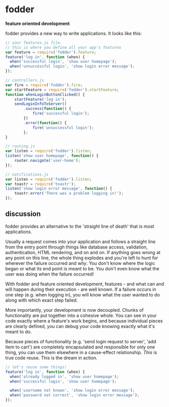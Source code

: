 # fodder
**feature oriented development**

fodder provides a new way to write applications. It looks like this:

```js
// your features.js file.
// this is where you define all your app's features
var feature = require('fodder').feature;
feature('log in', function (when) {
  when('successful login', 'show user homepage');
  when('unsuccessful login', 'show login error message');
});

// controllers.js
var fire = require('fodder').fire;
var startFeature = require('fodder').startFeature;
function whenLoginButtonClicked() {
    startFeature('log in');
    sendLoginInfoToServer()
        .success(function() {
            fire('successful login');
        })
        .error(function() {
            fire('unsuccessful login');
        };
}

// routing.js
var listen = require('fodder').listen;
listen('show user homepage', function() {
    router.navigate('user-home');
});

// notifications.js
var listen = require('fodder').listen;
var toastr = require('toastr');
listen('show login error message', function() {
    toastr.error('There was a problem logging in!');
});
```

## discussion

fodder provides an alternative to the 'straight line of death' that is most applications.

Usually a request comes into your application and follows a straight line from the
entry point through things like database access, validation, authentication, HTML rendering,
and on and on. If anything goes wrong at any point on this line, the whole thing explodes
and you're left to hunt for wherever the failure occurred and _why_. You don't know where
the logic began or what its end point is meant to be. You don't even know what the user
was doing when the failure occurred!

With fodder and feature oriented development, features - and what can and will happen during their
execution - are well known. If a failure occurs in one step (e.g. when logging in), you will know
what the user wanted to do along with which exact step failed.

More importantly, your development is now decoupled. Chunks of functionality are put together
into a cohesive whole. You can see in your code exactly where a feature's work begins,
and because individual pieces are clearly defined, you can debug your code knowing exactly
what it's meant to do.

Because pieces of functionality (e.g. 'send login request to server', 'add item to cart')
are completely encapsulated and responsible for only one thing, you can use them
elsewhere in a cause-effect relationship. _This_ is true code reuse. This is the dream
in action.

```js
// let's reuse some things!
feature('log in', function (when) {
  when('already logged in', 'show user homepage');
  when('successful login', 'show user homepage');

  when('username not known', 'show login error message');
  when('password not correct', 'show login error message');
});
```
